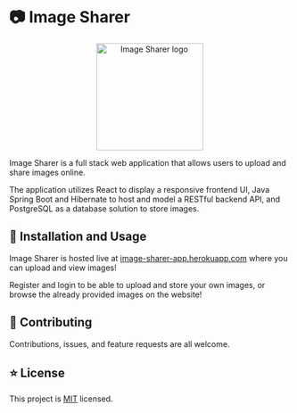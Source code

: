 # 📷 Image Sharer

<p align="center">
  <img src="https://raw.githubusercontent.com/mvmcgrath/Image-Sharer/main/client/public/IS192.png" alt="Image Sharer logo" width="192">
</p>

Image Sharer is a full stack web application that allows users to upload and share images online. 

The application utilizes React to display a responsive frontend UI, Java Spring Boot and Hibernate to host and model a RESTful backend API, and PostgreSQL as a database solution to store images. 

## 🚀 Installation and Usage

Image Sharer is hosted live at [image-sharer-app.herokuapp.com](https://image-sharer-app.herokuapp.com) where you can upload and view images!

Register and login to be able to upload and store your own images, or browse the already provided images on the website!

## 🤝 Contributing

Contributions, issues, and feature requests are all welcome.

## ⭐ License
This project is [MIT](https://github.com/mvmcgrath/Image-Sharer/blob/main/LICENSE) licensed.